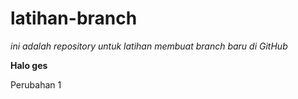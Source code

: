 # latihan-branch

*ini adalah repository untuk latihan membuat branch baru di GitHub*

**Halo ges**<br>

Perubahan 1

